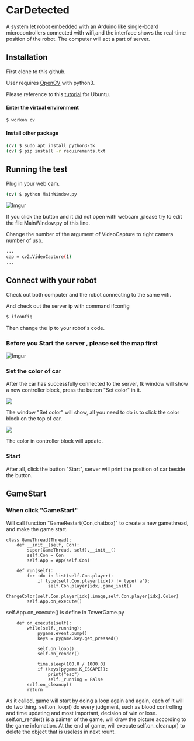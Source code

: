 # CarDetected

A system let robot embedded with an Arduino like single-board microcontrollers connected with wifi,and the interface shows the real-time position of the robot.
The computer will act a part of server.

## Installation

First clone to this github.

User requires [OpenCV](http://opencv.org/) with python3.

Please reference to this [tutorial](https://www.pyimagesearch.com/2016/10/24/ubuntu-16-04-how-to-install-opencv/) for Ubuntu.

#### Enter the virtual environment
```sh
$ workon cv
```
#### Install other package
```sh
(cv) $ sudo apt install python3-tk
(cv) $ pip install -r requirements.txt
```

## Running the test
Plug in your web cam.
```sh
(cv) $ python MainWindow.py
```
![Imgur](https://i.imgur.com/f5a45dP.png)

If you click the button and it did not open with webcam ,please try to edit the file MainWindow.py of this line.

Change the number of the argument of VideoCapture to right camera number of usb.
```sh
...
cap = cv2.VideoCapture(1)
...
```

## Connect with your robot

Check out both computer and the robot connecting to the same wifi.

And check out the server ip with command ifconfig
```sh
$ ifconfig
```

Then change the ip to your robot's code.

### Before you Start the server , please set the map first
![Imgur](https://i.imgur.com/4UQTU5P.png)


### Set the color of car
After the car has successfully connected to the server, tk window will show a new controller block, press the button "Set color" in it.

![](https://i.imgur.com/M07bdGm.png)

The window "Set color" will show, all you need to do is  to click the color block on the top of car.

![](https://i.imgur.com/Th5MKOE.png)

The color in controller block will update.


### Start

After all, click the button "Start", server will print the position of car beside the button.

## GameStart

### When click "GameStart"

Will call function "GameRestart(Con,chatbox)" to create a new gamethread, and make the game start.

```python=
class GameThread(Thread):
	def __init__(self, Con):
		super(GameThread, self).__init__()
		self.Con = Con
		self.App = App(self.Con)
		
	def run(self):
		for idx in list(self.Con.player):
			if type(self.Con.player[idx]) != type('a'):
				self.Con.player[idx].game_init()
				ChangeColor(self.Con.player[idx].image,self.Con.player[idx].Color)
		self.App.on_execute()

```
self.App.on_execute() is define in TowerGame.py
```python=
	def on_execute(self):
		while(self._running):
			pygame.event.pump()
			keys = pygame.key.get_pressed()

			self.on_loop()
			self.on_render()
			
			time.sleep(100.0 / 1000.0)
			if (keys[pygame.K_ESCAPE]):
				print("esc")
				self._running = False
		self.on_cleanup()
		return
```
As it called, game will start by doing a loop again and again, each of it will do two thing.
self.on_loop() do every judgment, such as blood controlling and time updating and most important, decision of win or lose.
self.on_render() is a painter of the game, will draw the picture according to the game infomation.
At the end of game, will execute self.on_cleanup() to delete the object that is useless in next rount.






